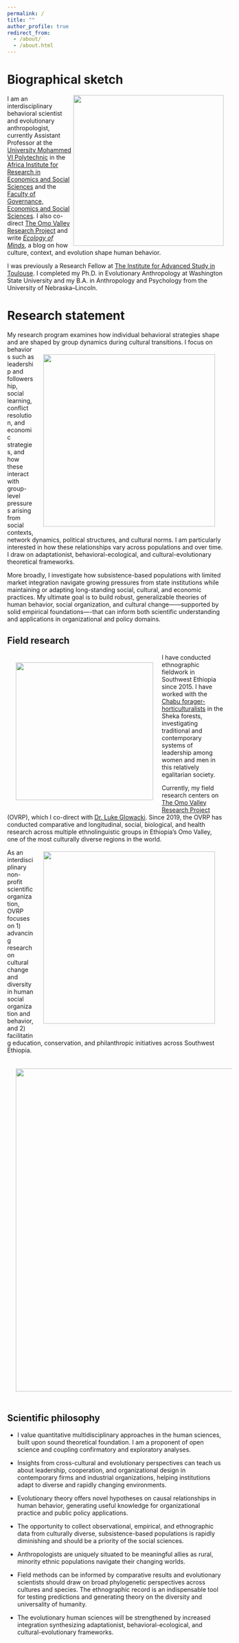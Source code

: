 ```yaml
---
permalink: /
title: ""
author_profile: true
redirect_from: 
  - /about/
  - /about.html
---
```


Biographical sketch
======
I <img align="right" src="/images/um6p_cluster.png" width="350">am an interdisciplinary behavioral scientist and evolutionary anthropologist, currently Assistant Professor at the [University Mohammed VI Polytechnic](https://www.um6p.ma/) in the [Africa Institute for Research in Economics and Social Sciences](https://airess.fgses-um6p.ma/) and the [Faculty of Governance, Economics and Social Sciences](https://www.fgses-um6p.ma/). I also co-direct [The Omo Valley Research Project](http://www.omovalleyresearchproject.org) and write [*Ecology of Minds*](https://www.psychologytoday.com/us/blog/ecology-of-minds), a blog on how culture, context, and evolution shape human behavior.

I was previously a Research Fellow at [The Institute for Advanced Study in Toulouse](http://www.iast.fr/people/zachary-garfield?tab=bio-and-research-interests). I completed my Ph.D. in Evolutionary Anthropology at Washington State University and my B.A. in Anthropology and Psychology from the University of Nebraska–Lincoln.


Research statement
======
My research program examines how individual behavioral strategies shape and are shaped by group dynamics during cultural transitions. <img style="float: right; padding: 20px;" src="/images/chabu_interview_small75.jpg" width="400"/> I focus on behaviors such as leadership and followership, social learning, conflict resolution, and economic strategies, and how these interact with group-level pressures arising from social contexts, network dynamics, political structures, and cultural norms. I am particularly interested in how these relationships vary across populations and over time. I draw on adaptationist, behavioral-ecological, and cultural-evolutionary theoretical frameworks.

More broadly, I investigate how subsistence-based populations with limited market integration navigate growing pressures from state institutions while maintaining or adapting long-standing social, cultural, and economic practices. My ultimate goal is to build robust, generalizable theories of human behavior, social organization, and cultural change——supported by solid empirical foundations—-that can inform both scientific understanding and applications in organizational and policy domains.


Field research
------
<img style="float: left; padding: 20px;" src="/images/zach_spear2.png" width="320">

 
I have conducted ethnographic fieldwork in Southwest Ethiopia since 2015. I have worked with the [Chabu forager-horticulturalists](https://anthro.vancouver.wsu.edu/people/zgarfield/chabu-forager-horticulturalists-sheka-forest/) in the Sheka forests, investigating traditional and contemporary systems of leadership among women and men in this relatively egalitarian society.


Currently, my field research centers on [The Omo Valley Research Project](http://www.omovalleyresearchproject.org) (OVRP), which I co-direct with [Dr. Luke Glowacki](https://www.hsb-lab.org/people). Since 2019, the OVRP has conducted comparative and longitudinal, social, biological, and health research across multiple ethnolinguistic groups in Ethiopia’s Omo Valley, one of the most culturally diverse regions in the world. <img align="right" style="padding: 20px;" src="/images/OVRP-logo-Black-500px.png" width="400">

As an interdisciplinary non-profit scientific organization, OVRP focuses on 1) advancing research on cultural change and diversity in human social organization and behavior, and 2) facilitating education, conservation, and philanthropic initiatives across Southwest Ethiopia.

<img align="center" style="padding: 20px; right:100x;" src="/images/hamar_cow.jpg" width="750"/>

Scientific philosophy
------
* I value quantitative multidisciplinary approaches in the human sciences, built upon sound theoretical foundation. I am a proponent of open science and coupling confirmatory and exploratory analyses. 

* Insights from cross-cultural and evolutionary perspectives can teach us about leadership, cooperation, and organizational design in contemporary firms and industrial organizations, helping institutions adapt to diverse and rapidly changing environments.

* Evolutionary theory offers novel hypotheses on causal relationships in human behavior, generating useful knowledge for organizational practice and public policy applications.

* The opportunity to collect observational, empirical, and ethnographic data from culturally diverse, subsistence-based populations is rapidly diminishing and should be a priority of the social sciences. 

* Anthropologists are uniquely situated to be meaningful allies as rural, minority ethnic populations navigate their changing worlds.

* Field methods can be informed by comparative results and evolutionary scientists should draw on broad phylogenetic perspectives across cultures and species. The ethnographic record is an indispensable tool for testing predictions and generating theory on the diversity and universality of humanity.

* The evolutionary human sciences will be strengthened by increased integration synthesizing adaptationist, behavioral-ecological, and cultural-evolutionary frameworks. 
